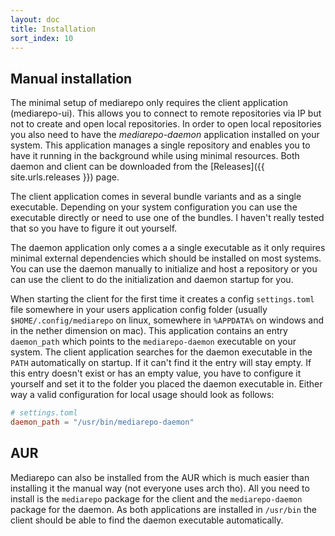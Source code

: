 ```yaml
---
layout: doc
title: Installation
sort_index: 10
---
```


## Manual installation

The minimal setup of mediarepo only requires the client 
application (mediarepo-ui). This allows you to connect to remote repositories
via IP but not to create and open local repositories.
In order to open local repositories you also need to have the
*mediarepo-daemon* application installed on your system.
This application manages a single repository and enables you to
have it running in the background while using minimal resources.
Both daemon and client can be downloaded from the [Releases]({{ site.urls.releases }})
page.

The client application comes in several bundle variants
and as a single executable. Depending on your system configuration
you can use the executable directly or need to use one of the bundles.
I haven't really tested that so you have to figure it out yourself.

The daemon application only comes a a single executable as it only requires
minimal external dependencies which should be installed on most systems.
You can use the daemon manually to initialize and host a repository or you
can use the client to do the initialization and daemon startup for you.

When starting the client for the first time it creates a config `settings.toml` file somewhere
in your users application config folder (usually `$HOME/.config/mediarepo` on linux,
somewhere in `%APPDATA%` on windows and in the nether dimension on mac).
This application contains an entry `daemon_path` which points to the
`mediarepo-daemon` executable on your system. The client application searches for the daemon
executable in the `PATH` automatically on startup. If it can't find it the entry will stay empty.
If this entry doesn't exist or has an empty value, you have to 
configure it yourself and set it to the folder you placed the daemon executable in.
Either way a valid configuration for local usage should look as follows:

```toml
# settings.toml
daemon_path = "/usr/bin/mediarepo-daemon"
```


## AUR

Mediarepo can also be installed from the AUR which is much easier than
installing it the manual way (not everyone uses arch tho). All you need to install
is the `mediarepo` package for the client and the `mediarepo-daemon` package for
the daemon. As both applications are installed in `/usr/bin` the client should be
able to find the daemon executable automatically.